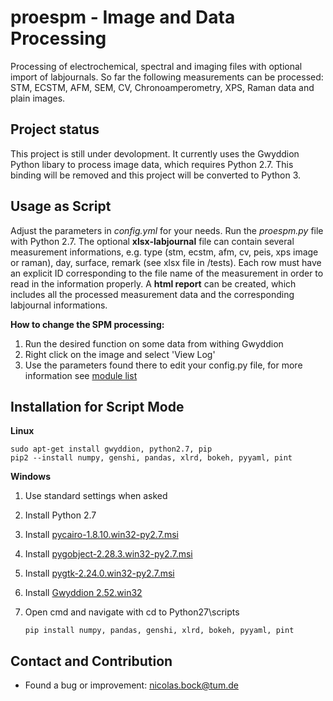 proespm - Image and Data Processing 
====================================
Processing of electrochemical, spectral and imaging files with optional import 
of labjournals. So far the following measurements can be processed: STM, ECSTM,
AFM, SEM, CV, Chronoamperometry, XPS, Raman data and plain images. 


Project status
--------------
This project is still under devolopment. It currently uses the Gwyddion
Python libary to process image data, which requires Python 2.7. This binding 
will be removed and this project will be converted to Python 3. 


Usage as Script
----------------
Adjust the parameters in *config.yml* for your needs. 
Run the *proespm.py* file with Python 2.7. The optional **xlsx-labjournal** file 
can contain several measurement informations, e.g. type (stm, ecstm, afm, cv, peis, xps
image or raman), day, surface, remark (see xlsx file in /tests). Each row must have an explicit ID 
corresponding to the file name of the measurement in order to read in the 
information properly. A **html report** can be created, which includes 
all the processed measurement data and the corresponding labjournal informations.

**How to change the SPM processing:**
1) Run the desired function on some data from withing Gwyddion
2) Right click on the image and select 'View Log'
3) Use the parameters found there to edit your config.py file, for more 
information see [module list](http://gwyddion.net/module-list.en.php)


Installation for Script Mode
-----------------------------
**Linux**

    sudo apt-get install gwyddion, python2.7, pip
    pip2 --install numpy, genshi, pandas, xlrd, bokeh, pyyaml, pint

**Windows**
1.  Use standard settings when asked
1.  Install Python 2.7
1.  Install [pycairo-1.8.10.win32-py2.7.msi](http://ftp.gnome.org/pub/GNOME/binaries/win32/pycairo/1.8/)
1.  Install [pygobject-2.28.3.win32-py2.7.msi](http://ftp.gnome.org/mirror/gnome.org/binaries/win32/pygobject/2.28/)
1.  Install [pygtk-2.24.0.win32-py2.7.msi](http://ftp.gnome.org/pub/GNOME/binaries/win32/pygtk/2.24/)
1.  Install [Gwyddion 2.52.win32](http://gwyddion.net/download.php#stable-windows)
1.  Open cmd and navigate with cd to Python27\scripts
        
        pip install numpy, pandas, genshi, xlrd, bokeh, pyyaml, pint


Contact and Contribution
-------------------------
- Found a bug or improvement: <nicolas.bock@tum.de>
